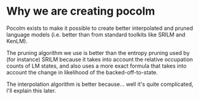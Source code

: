 
# Why we are creating pocolm

Pocolm exists to make it possible to create better interpolated and pruned language models
(i.e. better than from standard toolkits like SRILM and KenLM).

The pruning algorithm we use is better than the entropy pruning used by (for instance)
SRILM because it takes into account the relative occupation counts of LM states, and also
uses a more exact formula that takes into account the change in likelihood of the
backed-off-to-state.

The interpolation algorithm is better because... well it's quite complicated, I'll
explain this later.


